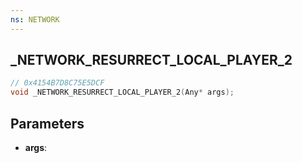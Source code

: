 ```yaml
---
ns: NETWORK
---
```

## _NETWORK_RESURRECT_LOCAL_PLAYER_2

```c
// 0x4154B7D8C75E5DCF
void _NETWORK_RESURRECT_LOCAL_PLAYER_2(Any* args);
```

## Parameters
* **args**:
